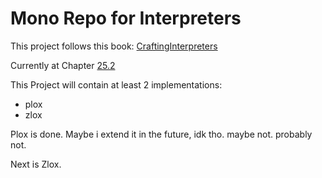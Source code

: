 # Mono Repo for Interpreters

This project follows this book: [CraftingInterpreters](https://craftinginterpreters.com/index.html)

Currently at Chapter [25.2](https://craftinginterpreters.com/closures.html#upvalues)

This Project will contain at least 2 implementations:

- plox
- zlox

Plox is done. Maybe i extend it in the future, idk tho. maybe not. probably not.

Next is Zlox.

